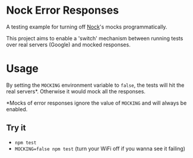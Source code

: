 # Nock Error Responses

A testing example for turning off [Nock](https://github.com/node-nock/nock)'s
mocks programmatically.

This project aims to enable a 'switch' mechanism between running tests over real
servers (Google) and mocked responses. 

# Usage

By setting the `MOCKING` environment variable to `false`, the tests will hit the
real servers*. Otherwise it would mock all the responses.

*Mocks of error responses ignore the value of `MOCKING` and will always be
enabled.

## Try it

- `npm test`
- `MOCKING=false npm test` (turn your WiFi off if you wanna see it failing)